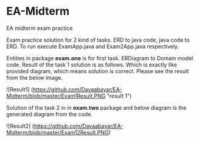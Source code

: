# EA-Midterm
EA midterm exam practice

Exam practice solution for 2 kind of tasks. ERD to java code, java code to ERD.
To run execute ExamApp.java and Exam2App.java respectively.

Entities in package **exam.one** is for first task. ERDiagram to Domain model code. Result of the task 1 solution is as follows. Which is exactly like provided diagram, which means solution is correct. Please see the result from the below image.

![Result1] (https://github.com/Davaabayar/EA-Midterm/blob/master/Exam1Result.PNG "result 1")

Solution of the task 2 in in **exam.two** package and below diagram is the generated diagram from the code.

![Result2] (https://github.com/Davaabayar/EA-Midterm/blob/master/Exam12Result.PNG)
